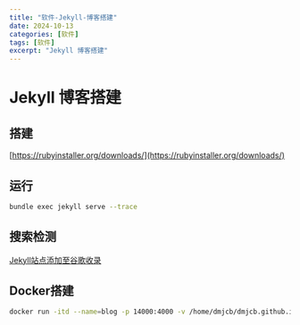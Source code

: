 ```yaml
---
title: "软件-Jekyll-博客搭建"
date: 2024-10-13
categories: [软件]
tags: [软件]
excerpt: "Jekyll 博客搭建"
---
```


# Jekyll 博客搭建

## 搭建

[https://rubyinstaller.org/downloads/](https://rubyinstaller.org/downloads/)

## 运行

```sh
bundle exec jekyll serve --trace
```

## 搜索检测

[Jekyll站点添加至谷歌收录](https://wilson1202.github.io/posts/add-jekyll-site-to-google-index/)


## Docker搭建

```sh
docker run -itd --name=blog -p 14000:4000 -v /home/dmjcb/dmjcb.github.io/_posts:/srv/jekyll jvconseil/jekyll-docker jekyll serve build --trace --watch
```